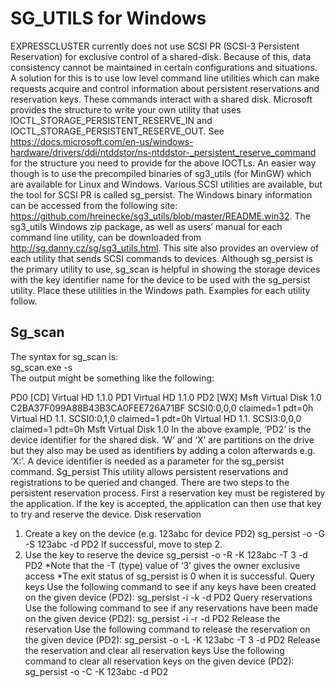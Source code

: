 # SG_UTILS for Windows
EXPRESSCLUSTER currently does not use SCSI PR (SCSI-3 Persistent Reservation) for exclusive control of a shared-disk. Because of this, data consistency cannot be maintained in certain configurations and situations. A solution for this is to use low level command line utilities which can make requests acquire and control information about persistent reservations and reservation keys. These commands interact with a shared disk. Microsoft provides the structure to write your own utility that uses IOCTL_STORAGE_PERSISTENT_RESERVE_IN and IOCTL_STORAGE_PERSISTENT_RESERVE_OUT. See https://docs.microsoft.com/en-us/windows-hardware/drivers/ddi/ntddstor/ns-ntddstor-_persistent_reserve_command for the structure you need to provide for the above IOCTLs. An easier way though is to use the precompiled binaries of sg3_utils (for MinGW) which are available for Linux and Windows. Various SCSI utilities are available, but the tool for SCSI PR is called sg_persist. The Windows binary information can be accessed from the following site: https://github.com/hreinecke/sg3_utils/blob/master/README.win32. The sg3_utils Windows zip package, as well as users’ manual for each command line utility, can be downloaded from http://sg.danny.cz/sg/sg3_utils.html. This site also provides an overview of each utility that sends SCSI commands to devices. Although sg_persist is the primary utility to use, sg_scan is helpful in showing the storage devices with the key identifier name for the device to be used with the sg_persist utility. Place these utilities in the Windows path. Examples for each utility follow.    

## Sg_scan
The syntax for sg_scan is:    
    sg_scan.exe -s    
The output might be something like the following:    

PD0     [CD]    Virtual HD  1.1.0
PD1             Virtual HD  1.1.0
PD2     [WX]    Msft      Virtual Disk      1.0   C2BA37F099A88B43B3CA0FEE726A71BF
SCSI0:0,0,0    claimed=1 pdt=0h          Virtual   HD  1.1.
SCSI0:0,1,0    claimed=1 pdt=0h          Virtual   HD  1.1.
SCSI3:0,0,0    claimed=1 pdt=0h          Msft      Virtual Disk      1.0
In the above example, ‘PD2’ is the device identifier for the shared disk. ‘W’ and ‘X’ are partitions on the drive but they also may be used as identifiers by adding a colon afterwards e.g. ‘X:’. A device identifier is needed as a parameter for the sg_persist command. 
Sg_persist
This utility allows persistent reservations and registrations to be queried and changed. There are two steps to the persistent reservation process. First a reservation key must be registered by the application.  If the key is accepted, the application can then use that key to try and reserve the device.
Disk reservation
1.	Create a key on the device (e.g. 123abc for device PD2)
     sg_persist -o -G -S 123abc -d PD2
If successful, move to step 2.
2.	Use the key to reserve the device
    sg_persist -o -R -K 123abc -T 3 -d PD2
*Note that the -T (type) value of ‘3’ gives the owner exclusive access
*The exit status of sg_persist is 0 when it is successful.
Query keys
Use the following command to see if any keys have been created on the given device (PD2):
	sg_persist -i -k -d PD2
Query reservations
Use the following command to see if any reservations have been made on the given device (PD2): 
	sg_persist -i -r -d PD2
Release the reservation
Use the following command to release the reservation on the given device (PD2):
	sg_persist -o -L -K 123abc -T 3 -d PD2
Release the reservation and clear all reservation keys
Use the following command to clear all reservation keys on the given device (PD2):
	sg_persist -o -C -K 123abc -d PD2

